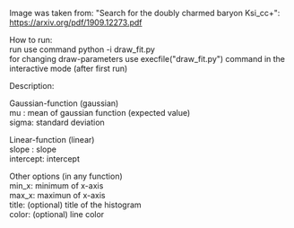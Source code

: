 Image was taken from: "Search for the doubly charmed baryon Ksi_cc+": https://arxiv.org/pdf/1909.12273.pdf

How to run:\
run use command python -i draw_fit.py\
for changing draw-parameters use execfile("draw_fit.py") command in the interactive mode (after first run)

Description:

Gaussian-function (gaussian)\
mu   : mean of gaussian function (expected value)\
sigma: standard deviation

Linear-function (linear)\
slope    : slope\
intercept: intercept

Other options (in any function)\
min_x: minimum of x-axis\
max_x: maximun of x-axis\
title: (optional) title of the histogram\
color: (optional) line color
